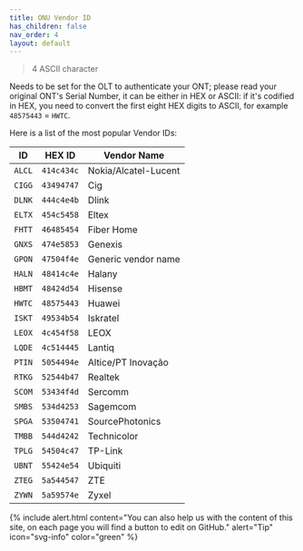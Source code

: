 ```yaml
---
title: ONU Vendor ID
has_children: false
nav_order: 4
layout: default
---
```


> 4 ASCII character

Needs to be set for the OLT to authenticate your ONT; please read your original ONT's Serial Number, it can be either in HEX or ASCII: if it's codified in HEX, you need to convert the first eight HEX digits to ASCII, for example `48575443` = `HWTC`.

Here is a list of the most popular Vendor IDs:


| ID     | HEX ID     | Vendor Name          |
| ------ | ---------- | -------------------- |
| `ALCL` | `414c434c` | Nokia/Alcatel-Lucent |
| `CIGG` | `43494747` | Cig                  |
| `DLNK` | `444c4e4b` | Dlink                |
| `ELTX` | `454c5458` | Eltex                |
| `FHTT` | `46485454` | Fiber Home           |
| `GNXS` | `474e5853` | Genexis              |
| `GPON` | `47504f4e` | Generic vendor name  |
| `HALN` | `48414c4e` | Halany               |
| `HBMT` | `48424d54` | Hisense              |
| `HWTC` | `48575443` | Huawei               |
| `ISKT` | `49534b54` | Iskratel             |
| `LEOX` | `4c454f58` | LEOX                 |
| `LQDE` | `4c514445` | Lantiq               |
| `PTIN` | `5054494e` | Altice/PT Inovação   |
| `RTKG` | `52544b47` | Realtek              |
| `SCOM` | `53434f4d` | Sercomm              |
| `SMBS` | `534d4253` | Sagemcom             | 
| `SPGA` | `53504741` | SourcePhotonics      |
| `TMBB` | `544d4242` | Technicolor          |
| `TPLG` | `54504c47` | TP-Link              |
| `UBNT` | `55424e54` | Ubiquiti             |
| `ZTEG` | `5a544547` | ZTE                  |
| `ZYWN` | `5a59574e` | Zyxel                |

{% include alert.html content="You can also help us with the content of this site, on each page you will find a button to edit on GitHub." alert="Tip"  icon="svg-info" color="green" %}
